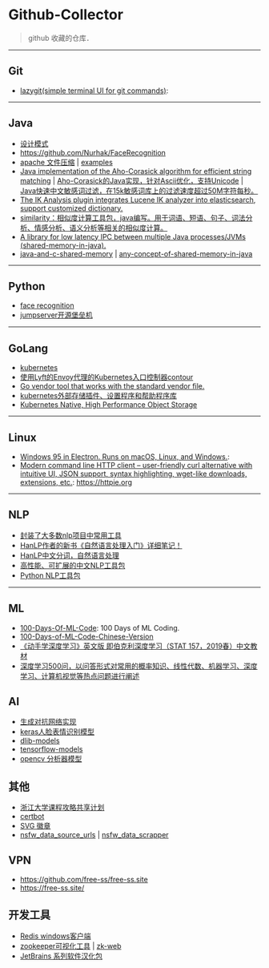# Github-Collector
> github 收藏的仓库．

---
## Git
* [lazygit(simple terminal UI for git commands)](https://github.com/jesseduffield/lazygit): 

---
## Java
* [设计模式](https://github.com/OpenSourceDocs/java-design-patterns)
* https://github.com/Nurhak/FaceRecognition
* [apache 文件压缩](https://github.com/apache/commons-compress) | [examples](https://commons.apache.org/proper/commons-compress/examples.html)
* [Java implementation of the Aho-Corasick algorithm for efficient string matching](https://github.com/robert-bor/aho-corasick) | [Aho-Corasick的Java实现，针对Ascii优化，支持Unicode](https://github.com/hankcs/aho-corasick) | [Java快速中文敏感词过滤，在15k敏感词库上的过滤速度超过50M字符每秒。](https://github.com/elulis/sensitive-words)
* [The IK Analysis plugin integrates Lucene IK analyzer into elasticsearch, support customized dictionary.](https://github.com/medcl/elasticsearch-analysis-ik)
* [similarity：相似度计算工具包，java编写。用于词语、短语、句子、词法分析、情感分析、语义分析等相关的相似度计算。](https://github.com/shibing624/similarity)
* [A library for low latency IPC between multiple Java processes/JVMs (shared-memory-in-java).](https://github.com/caplogic/Mappedbus)
* [java-and-c-shared-memory](https://stackoverflow.com/questions/15130283/java-and-c-shared-memory) | [any-concept-of-shared-memory-in-java](https://stackoverflow.com/questions/1491519/any-concept-of-shared-memory-in-java)

---
## Python
* [face recognition](https://github.com/ageitgey/face_recognition)
* [jumpserver开源堡垒机](https://github.com/jumpserver/jumpserver)

---
## GoLang
* [kubernetes](https://github.com/kubernetes/kubernetes)
* [使用Lyft的Envoy代理的Kubernetes入口控制器contour](https://github.com/heptio/contour)
* [Go vendor tool that works with the standard vendor file.](https://github.com/OpenSourceDocs/govendor)
* [kubernetes外部存储插件、设置程序和帮助程序库](https://github.com/kubernetes-incubator/external-storage)
* [Kubernetes Native, High Performance Object Storage](https://github.com/minio/minio)

---
## Linux
* [Windows 95 in Electron. Runs on macOS, Linux, and Windows.](https://github.com/felixrieseberg/windows95): 
* [Modern command line HTTP client – user-friendly curl alternative with intuitive UI, JSON support, syntax highlighting, wget-like downloads, extensions, etc.](https://github.com/jakubroztocil/httpie):  https://httpie.org 


---
## NLP
* [封装了大多数nlp项目中常用工具](https://github.com/NLPchina/nlp-lang)
* [HanLP作者的新书《自然语言处理入门》详细笔记！](https://github.com/NLP-LOVE/Introduction-NLP)
* [HanLP中文分词，自然语言处理](https://github.com/hankcs/HanLP)
* [高性能、可扩展的中文NLP工具包](https://github.com/mayabot/mynlp)
* [Python NLP工具包](https://github.com/isnowfy/snownlp)

---
## ML
* [100-Days-Of-ML-Code](https://github.com/Avik-Jain/100-Days-Of-ML-Code): 100 Days of ML Coding.
* [100-Days-of-ML-Code-Chinese-Version](https://github.com/Avik-Jain/100-Days-of-ML-Code-Chinese-Version)
* [《动手学深度学习》英文版 即伯克利深度学习（STAT 157，2019春）中文教材](https://github.com/OpenSourceDocs/d2l-zh)
* [深度学习500问，以问答形式对常用的概率知识、线性代数、机器学习、深度学习、计算机视觉等热点问题进行阐述](https://github.com/OpenSourceDocs/DeepLearning-500-questions)

## AI
* [生成对抗网络实现](https://github.com/OpenSourceDocs/magenta)
* [keras人脸表情识别模型](https://github.com/OpenSourceDocs/face_classification)
* [dlib-models](https://github.com/OpenSourceDocs/dlib-models)
* [tensorflow-models](https://github.com/OpenSourceDocs/models)
* [opencv 分析器模型](https://github.com/OpenSourceDocs/opencv/tree/master/data)

## 其他
* [浙江大学课程攻略共享计划](https://github.com/OpenSourceDocs/zju-icicles)
* [certbot](https://github.com/OpenSourceDocs/certbot)
* [SVG 徽章](https://shields.io)
* [nsfw_data_source_urls](https://github.com/OpenSourceDocs/nsfw_data_source_urls) | [nsfw_data_scrapper](https://github.com/OpenSourceDocs/nsfw_data_scrapper)

## VPN
* https://github.com/free-ss/free-ss.site
* https://free-ss.site/

## 开发工具
* [Redis windows客户端](https://github.com/cinience/RedisStudio)
* [zookeeper可视化工具](https://github.com/HelloKittyNII/ZooViewer) | [zk-web](https://github.com/qiuxiafei/zk-web)
* [JetBrains 系列软件汉化包](https://github.com/pingfangx/TranslatorX)
